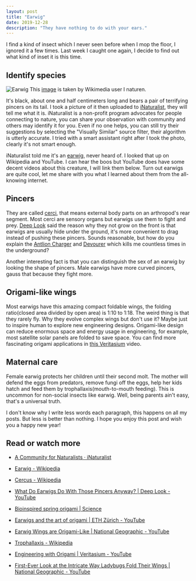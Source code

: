 ```yaml
---
layout: post
title: "Earwig"
date: 2019-12-28
description: "They have nothing to do with your ears."
---
```


I find a kind of insect which I never seen before when I mop the floor, I ignored it a few times. Last week I caught one again, I decide to find out what kind of inset it is this time.

## Identify species

![Earwig](https://upload.wikimedia.org/wikipedia/commons/thumb/f/f5/Common_earwig_%28Forficula_auricularia%29_on_thumb.jpg/450px-Common_earwig_%28Forficula_auricularia%29_on_thumb.jpg)
This [image](https://commons.wikimedia.org/wiki/File:Common_earwig_(Forficula_auricularia)_on_thumb.jpg) is taken by Wikimedia user I naturen.

It's black, about one and half centimeters long and bears a pair of terrifying pincers on its tail. I took a picture of it then uploaded to [iNaturalist](https://www.inaturalist.org), they will tell me what it is. iNaturalist is a non-profit program advocates for people connecting to nature, you can share your observation with community and others may identify it for you. Even if no one helps, you can still try their suggestions by selecting the "Visually Similar" source filter, their algorithm is utterly accurate. I tried with a smart assistant right after I took the photo, clearly it's not smart enough.

iNaturalist told me it's an [earwig](https://en.wikipedia.org/wiki/Earwig), never heard of. I looked that up on Wikipedia and YouTube. I can hear the boos but YouTube does have some decent videos about this creature, I will link them below. Turn out earwigs are quite cool, let me share with you what I learned about them from the all-knowing internet.

## Pincers

They are called [cerci](https://en.wikipedia.org/wiki/Cercus), that means external body parts on an arthropod's rear segment. Most cerci are sensory organs but earwigs use them to fight and prey. [Deep Look](https://www.youtube.com/user/KQEDDeepLook) said the reason why they not grow on the front is that earwigs are usually hide under the ground, it's more convenient to drag instead of pushing these pincers. Sounds reasonable, but how do you explain the [Antlion Charger](https://terraria.gamepedia.com/Antlion_Charger) and [Devourer](https://terraria.gamepedia.com/Devourer) which kills me countless times in the underground?

Another interesting fact is that you can distinguish the sex of an earwig by looking the shape of pincers. Male earwigs have more curved pincers, gauss that because they fight more.

## Origami-like wings

Most earwigs have this amazing compact foldable wings, the folding ratio(closed area divided by open area) is 1:10 to 1:18. The weird thing is that they rarely fly. Why they evolve complex wings but don't use it? Maybe just to inspire human to explore new engineering designs. Origami-like design can reduce enormous space and energy usage in engineering, for example, most satellite solar panels are folded to save space. You can find more fascinating origami applications in [this Veritasium](https://www.youtube.com/watch?v=ThwuT3_AG6w) video.

## Maternal care

Female earwig protects her children until their second molt. The mother will defend the eggs from predators, remove fungi off the eggs, help her kids hatch and feed them by trophallaxis(mouth-to-mouth feeding). This is uncommon for non-social insects like earwig. Well, being parents ain't easy, that's a universal truth.

I don't know why I write less words each paragraph, this happens on all my posts. But less is better than nothing. I hope you enjoy this post and wish you a happy new year!

## Read or watch more

- [A Community for Naturalists · iNaturalist](https://www.inaturalist.org)

- [Earwig - Wikipedia](https://en.wikipedia.org/wiki/Earwig)

- [Cercus - Wikipedia](https://en.wikipedia.org/wiki/Cercus)

- [What Do Earwigs Do With Those Pincers Anyway? \| Deep Look - YouTube](https://www.youtube.com/watch?v=HuOnqWpIL9E)

- [Bioinspired spring origami \| Science](https://science.sciencemag.org/content/359/6382/1386)

- [Earwigs and the art of origami \| ETH Zürich - YouTube](https://www.youtube.com/watch?v=oNQ_nn3VLiY)

- [Earwig Wings are Origami-Like \| National Geographic - YouTube](https://www.youtube.com/watch?v=Q4NiF3w101Q)

- [Trophallaxis - Wikipedia](https://en.wikipedia.org/wiki/Trophallaxis)

- [Engineering with Origami \| Veritasium - YouTube](https://www.youtube.com/watch?v=ThwuT3_AG6w)

- [First-Ever Look at the Intricate Way Ladybugs Fold Their Wings \| National Geographic - YouTube](https://www.youtube.com/watch?v=WyM-2BkQom8)
